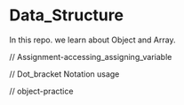 # Data_Structure
In this repo. we learn about  Object and Array.

// Assignment-accessing_assigning_variable

// Dot_bracket Notation usage

// object-practice

